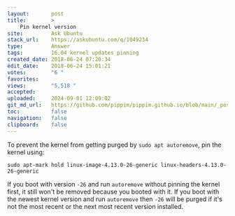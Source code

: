 ```yaml
---
layout:       post
title:        >
    Pin kernel version
site:         Ask Ubuntu
stack_url:    https://askubuntu.com/q/1049234
type:         Answer
tags:         16.04 kernel updates pinning
created_date: 2018-06-24 07:20:34
edit_date:    2018-06-24 15:01:21
votes:        "6 "
favorites:    
views:        "5,518 "
accepted:     
uploaded:     2024-09-01 12:09:02
git_md_url:   https://github.com/pippim/pippim.github.io/blob/main/_posts/2018/2018-06-24-Pin-kernel-version.md
toc:          false
navigation:   false
clipboard:    false
---
```


To prevent the kernel from getting purged by `sudo apt autoremove`, pin the kernel using:

``` 
sudo apt-mark hold linux-image-4.13.0-26-generic linux-headers-4.13.0-26-generic
```

If you boot with version `-26` and run `autoremove` without pinning the kernel first, it still won't be removed because you booted with it. If you boot with the newest kernel version and run `autoremove` then `-26` will be purged if it's not the most recent or the next most recent version installed.
